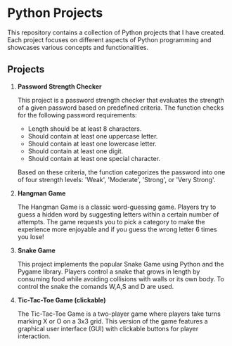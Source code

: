 # Python Projects

This repository contains a collection of Python projects that I have created. Each project focuses on different aspects of Python programming and showcases various concepts and functionalities.

## Projects

1. **Password Strength Checker**

   This project is a password strength checker that evaluates the strength of a given password based on predefined criteria. 
   The function checks for the following password requirements:
   - Length should be at least 8 characters.
   - Should contain at least one uppercase letter.
   - Should contain at least one lowercase letter.
   - Should contain at least one digit.
   - Should contain at least one special character.

   Based on these criteria, the function categorizes the password into one of four strength levels: 'Weak', 'Moderate', 'Strong', or 'Very Strong'.

2. **Hangman Game**

   The Hangman Game is a classic word-guessing game. Players try to guess a hidden word by suggesting letters within a certain number of attempts. The game requests you to pick a category to make the 
   experience more enjoyable and if you guess the wrong letter 6 times you lose!


3. **Snake Game**

   This project implements the popular Snake Game using Python and the Pygame library. Players control a snake that grows in length by consuming food while avoiding collisions with walls or its own body. To 
   control the snake the comands W,A,S and D are used.


4. **Tic-Tac-Toe Game (clickable)**

   The Tic-Tac-Toe Game is a two-player game where players take turns marking X or O on a 3x3 grid. This version of the game features a graphical user interface (GUI) with clickable buttons for player 
   interaction.

  




